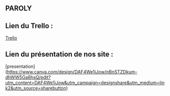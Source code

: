 ## PAROLY

## Lien du Trello :
[Trello](https://trello.com/b/EgDs6NWb/paroly)

## Lien du présentation de nos site :
[presentation] (https://www.canva.com/design/DAF4We1iJow/nBnSTZDkum-dhWW5Ga6hsQ/edit?utm_content=DAF4We1iJow&utm_campaign=designshare&utm_medium=link2&utm_source=sharebutton)


